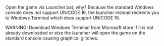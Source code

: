 Open the game via Launcher.bat, why? Because the standard Windows console does not support UNICODE 16, the launcher instead redirects you to Windows Terminal which does support UNICODE 16.

WARNING! Download Windows Terminal from Microsoft store if it is not already downloaded or else the launcher will open the game on the standard console causing graphical glitches.
